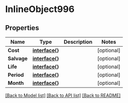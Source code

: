 # InlineObject996

## Properties

Name | Type | Description | Notes
------------ | ------------- | ------------- | -------------
**Cost** | [**interface{}**](.md) |  | [optional] 
**Salvage** | [**interface{}**](.md) |  | [optional] 
**Life** | [**interface{}**](.md) |  | [optional] 
**Period** | [**interface{}**](.md) |  | [optional] 
**Month** | [**interface{}**](.md) |  | [optional] 

[[Back to Model list]](../README.md#documentation-for-models) [[Back to API list]](../README.md#documentation-for-api-endpoints) [[Back to README]](../README.md)


